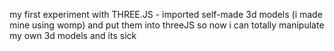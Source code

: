 my first experiment with THREE.JS - imported self-made 3d models (i made mine using womp) and put them into threeJS so now i can totally manipulate my own 3d models and its sick 
